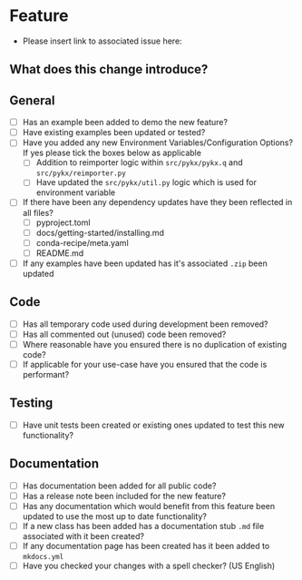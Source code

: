 # Feature

- Please insert link to associated issue here:

## What does this change introduce?

## General

- [ ] Has an example been added to demo the new feature?
- [ ] Have existing examples been updated or tested?
- [ ] Have you added any new Environment Variables/Configuration Options? If yes please tick the boxes below as applicable
    - [ ] Addition to reimporter logic within `src/pykx/pykx.q` and `src/pykx/reimporter.py`
    - [ ] Have updated the `src/pykx/util.py` logic which is used for environment variable
- [ ] If there have been any dependency updates have they been reflected in all files?
    - [ ] pyproject.toml
    - [ ] docs/getting-started/installing.md
    - [ ] conda-recipe/meta.yaml
    - [ ] README.md
- [ ] If any examples have been updated has it's associated `.zip` been updated

## Code

- [ ] Has all temporary code used during development been removed?
- [ ] Has all commented out (unused) code been removed?
- [ ] Where reasonable have you ensured there is no duplication of existing code?
- [ ] If applicable for your use-case have you ensured that the code is performant?

## Testing

- [ ] Have unit tests been created or existing ones updated to test this new functionality?

## Documentation

- [ ] Has documentation been added for all public code?
- [ ] Has a release note been included for the new feature?
- [ ] Has any documentation which would benefit from this feature been updated to use the most up to date functionality?
- [ ] If a new class has been added has a documentation stub `.md` file associated with it been created?
- [ ] If any documentation page has been created has it been added to `mkdocs.yml`
- [ ] Have you checked your changes with a spell checker? (US English)
